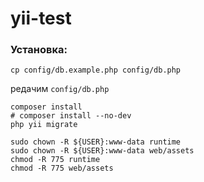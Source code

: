 # yii-test

### Установка:

~~~
cp config/db.example.php config/db.php
~~~

редачим `config/db.php`

~~~
composer install
# composer install --no-dev
php yii migrate

sudo chown -R ${USER}:www-data runtime
sudo chown -R ${USER}:www-data web/assets
chmod -R 775 runtime
chmod -R 775 web/assets
~~~
